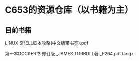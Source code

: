 # C653的资源仓库（以书籍为主）
## 目前书籍
LINUX SHELL脚本攻略(中文版带书签).pdf

第一本DOCKER书 修订版 _JAMES TURBULL著 _P264.pdf.tar.gz
